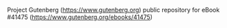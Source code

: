 Project Gutenberg (https://www.gutenberg.org) public repository for eBook #41475 (https://www.gutenberg.org/ebooks/41475)
